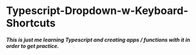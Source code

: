 # Typescript-Dropdown-w-Keyboard-Shortcuts

##### This is just me learning Typescript and creating apps / functions with it in order to get practice.
